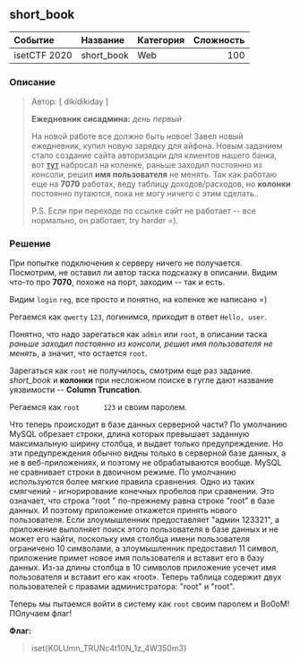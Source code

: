 ## short_book

| Событие | Название | Категория | Сложность |
|:--------|:---------|:----------|----------:|
| isetCTF 2020 | short_book | Web | 100 |

### Описание
> Автор: [ dikidikiday ]
>
>**Ежедневник сисадмина:** *день первый*
>
> На новой работе все должно быть новое! Завел новый ежедневник, купил новую зарядку для айфона. Новым заданием стало создание сайта авторизации для клиентов нашего банка, вот [тут](http://ваш_сайт) набросал на коленке, раньше заходил постоянно из консоли, решил **имя пользователя** не менять. Так как работаю еще на **7070** работах, веду таблицу доходов/расходов, но **колонки** постоянно путаются, пока не могу ничего с этим сделать..
> 
> P.S. Если при переходе по ссылке сайт не работает -- все нормально, он работает, try harder =).

### Решение

При попытке подключения к серверу ничего не получается. Посмотрим, не оставил ли автор таска подсказку в описании. Видим что-то про **7070**, похоже на порт, заходим -- так и есть.

Видим `login` `reg`, все просто и понятно, на коленке же написано =)

Регаемся как `qwerty` `123`, логинимся, приходит в ответ `Hello, user`.

Понятно, что надо зарегаться как `admin` или `root`, в описании таска *раньше заходил постоянно из консоли, решил имя пользователя не менять*, а значит, что остается `root`.

Зарегаться как `root` не получилось, смотрим еще раз задание. *short_book* и **колонки** при несложном поиске в гугле дают название уязвимости -- **Column Truncation**.

Регаемся как `root      123` и своим паролем.

Что теперь происходит в базе данных серверной части? По умолчанию MySQL обрезает строки, длина которых превышает заданную максимальную ширину столбца, и выдает только предупреждение. Но эти предупреждения обычно видны только в серверной базе данных, а не в веб-приложениях, и поэтому не обрабатываются вообще. MySQL не сравнивает строки в двоичном режиме. По умолчанию используются более мягкие правила сравнения. Одно из таких смягчений - игнорирование конечных пробелов при сравнении. Это означает, что строка "root  " по-прежнему равна строке "root" в базе данных. И поэтому приложение откажется принять нового пользователя. Если злоумышленник предоставляет "админ           123321", а приложение выполняет поиск этого пользователя в базе данных и не может его найти, поскольку имя столбца имени пользователя ограничено 10 символами, а злоумышленник предоставил 11 символ, приложение примет новое имя пользователя и вставит его в базу данных. Из-за длины столбца в 10 символов приложение усечет имя пользователя и вставит его как «root». Теперь таблица содержит двух пользователей с правами администратора: "root" и "root".

Теперь мы пытаемся войти в систему как `root` своим паролем и Bo0oM! ПОлучаем флаг!

**Флаг:**

> iset{K0LUmn_TRUNc4t10N_1z_4W350m3}
